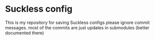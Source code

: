 # Suckless config
This is my repository for saving Suckless configs
please ignore commit messages. most of the commits are just updates in submodules (better documented there) 
